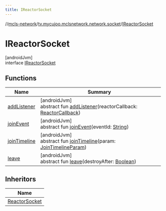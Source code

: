 ```yaml
---
title: IReactorSocket
---
```

//[mcls-network](../../../index.html)/[tv.mycujoo.mclsnetwork.network.socket](../index.html)/[IReactorSocket](index.html)



# IReactorSocket



[androidJvm]\
interface [IReactorSocket](index.html)



## Functions


| Name | Summary |
|---|---|
| [addListener](add-listener.html) | [androidJvm]<br>abstract fun [addListener](add-listener.html)(reactorCallback: [ReactorCallback](../-reactor-callback/index.html)) |
| [joinEvent](join-event.html) | [androidJvm]<br>abstract fun [joinEvent](join-event.html)(eventId: [String](https://kotlinlang.org/api/latest/jvm/stdlib/kotlin/-string/index.html)) |
| [joinTimeline](join-timeline.html) | [androidJvm]<br>abstract fun [joinTimeline](join-timeline.html)(param: [JoinTimelineParam](../../tv.mycujoo.mclsnetwork.model/-join-timeline-param/index.html)) |
| [leave](leave.html) | [androidJvm]<br>abstract fun [leave](leave.html)(destroyAfter: [Boolean](https://kotlinlang.org/api/latest/jvm/stdlib/kotlin/-boolean/index.html)) |


## Inheritors


| Name |
|---|
| [ReactorSocket](../-reactor-socket/index.html) |

